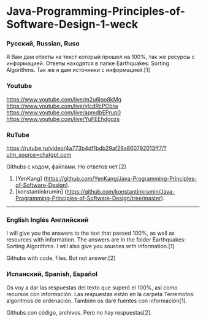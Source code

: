 # Java-Programming-Principles-of-Software-Design-1-weck

### Русский, Russian, Ruso

Я Вам дам ответы на текст который прошел на 100%, так же ресурсы с информацией. Ответы находятся в папке Earthquakes: Sorting Algorithms.
Так же я дам источники с информацией.[1]
### Youtube
https://www.youtube.com/live/m2u6lqo8kMg
https://www.youtube.com/live/ylcdRcPOblw
https://www.youtube.com/live/apmdbEPrup0
https://www.youtube.com/live/YuFEEhdgozs

### RuTube
https://rutube.ru/video/4a773b4df1bdb29af29a860792013ff7/?utm_source=chatgpt.com

Githubs с кодом, файлами. Но ответов нет.[2]
1. [YenKang] (https://github.com/YenKang/Java-Programming-Principles-of-Software-Design).
2. [konstantinkrumin] (https://github.com/konstantinkrumin/Java-Programming-Principles-of-Software-Design/tree/master).
---


### English Inglés Английский

I will give you the answers to the text that passed 100%, as well as resources with information. The answers are in the folder Earthquakes: Sorting Algorithms.
I will also give you sources with information.[1]

Githubs with code, files. But not answer.[2]


### Испанский, Spanish, Español

Os voy a dar las respuestas del texto que superó el 100%, así como recursos con información. Las respuestas están en la carpeta Terremotos: algoritmos de ordenación.
También os daré fuentes con información[1].

Githubs con código, archivos. Pero no hay respuestas[2].

